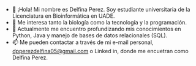 - 👋 ¡Hola! Mi nombre es Delfina Perez. Soy estudiante universitaria de la Licenciatura en Bioinformática en UADE.
- 👀 Me interesa tanto la biología como la tecnología y la programación.
- 🌱 Actualmente me encuentro profundizando mis conocimientos en Python, Java y manejo de bases de datos relacionales (SQL).
- 📫 Me pueden contactar a través de mi e-mail personal, dpperezdelfina05@gmail.com o Linked in, donde me encuetran como Delfina Perez. 

<!---
delfiperez/delfiperez is a ✨ special ✨ repository because its `README.md` (this file) appears on your GitHub profile.
You can click the Preview link to take a look at your changes.
--->
